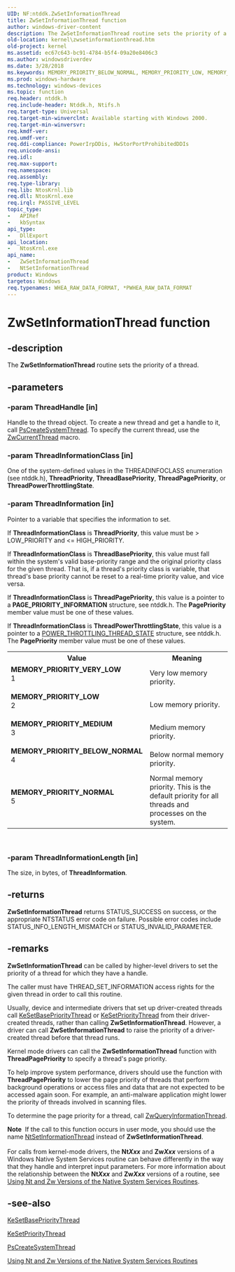 ```yaml
---
UID: NF:ntddk.ZwSetInformationThread
title: ZwSetInformationThread function
author: windows-driver-content
description: The ZwSetInformationThread routine sets the priority of a thread.
old-location: kernel\zwsetinformationthread.htm
old-project: kernel
ms.assetid: ec67c643-bc91-4784-b5f4-09a20e8406c3
ms.author: windowsdriverdev
ms.date: 3/28/2018
ms.keywords: MEMORY_PRIORITY_BELOW_NORMAL, MEMORY_PRIORITY_LOW, MEMORY_PRIORITY_MEDIUM, MEMORY_PRIORITY_NORMAL, MEMORY_PRIORITY_VERY_LOW, NtSetInformationThread, ZwSetInformationThread, ZwSetInformationThread routine [Kernel-Mode Driver Architecture], k111_6d6657b3-b0f9-4c47-9bb5-d5c692161c53.xml, kernel.zwsetinformationthread, ntddk/NtSetInformationThread, ntddk/ZwSetInformationThread
ms.prod: windows-hardware
ms.technology: windows-devices
ms.topic: function
req.header: ntddk.h
req.include-header: Ntddk.h, Ntifs.h
req.target-type: Universal
req.target-min-winverclnt: Available starting with Windows 2000.
req.target-min-winversvr: 
req.kmdf-ver: 
req.umdf-ver: 
req.ddi-compliance: PowerIrpDDis, HwStorPortProhibitedDDIs
req.unicode-ansi: 
req.idl: 
req.max-support: 
req.namespace: 
req.assembly: 
req.type-library: 
req.lib: NtosKrnl.lib
req.dll: NtosKrnl.exe
req.irql: PASSIVE_LEVEL
topic_type:
-	APIRef
-	kbSyntax
api_type:
-	DllExport
api_location:
-	NtosKrnl.exe
api_name:
-	ZwSetInformationThread
-	NtSetInformationThread
product: Windows
targetos: Windows
req.typenames: WHEA_RAW_DATA_FORMAT, *PWHEA_RAW_DATA_FORMAT
---
```


# ZwSetInformationThread function


## -description


The <b>ZwSetInformationThread</b> routine sets the priority of a thread.


## -parameters




### -param ThreadHandle [in]

Handle to the thread object. To create a new thread and get a handle to it, call <a href="https://msdn.microsoft.com/library/windows/hardware/ff559932">PsCreateSystemThread</a>. To specify the current thread, use the <a href="https://msdn.microsoft.com/library/windows/hardware/ff566434">ZwCurrentThread</a> macro.


### -param ThreadInformationClass [in]

One of the system-defined values in the THREADINFOCLASS enumeration (see ntddk.h), <b>ThreadPriority</b>,   <b>ThreadBasePriority</b>,  <b>ThreadPagePriority</b>, or <b>ThreadPowerThrottlingState</b>.


### -param ThreadInformation [in]

Pointer to a variable that specifies the information to set. 

If <b>ThreadInformationClass</b> is <b>ThreadPriority</b>, this value must be &gt; LOW_PRIORITY and &lt;= HIGH_PRIORITY. 

If <b>ThreadInformationClass</b> is <b>ThreadBasePriority</b>, this value must fall within the system's valid base-priority range and the original priority class for the given thread. That is, if a thread's priority class is variable, that thread's base priority cannot be reset to a real-time priority value, and vice versa.

If <b>ThreadInformationClass</b> is <b>ThreadPagePriority</b>, this value is a pointer to a <b>PAGE_PRIORITY_INFORMATION</b> structure, see ntddk.h. The <b>PagePriority</b> member value must be one of these values. 

If <b>ThreadInformationClass</b> is <b>ThreadPowerThrottlingState</b>, this value is a pointer to a <a href="https://msdn.microsoft.com/85659694-f93a-42dc-9fa4-f6fea6ad71d0">POWER_THROTTLING_THREAD_STATE</a> structure, see ntddk.h. The <b>PagePriority</b> member value must be one of these values. 

<table>
<tr>
<th>Value</th>
<th>Meaning</th>
</tr>
<tr>
<td width="40%"><a id="MEMORY_PRIORITY_VERY_LOW"></a><a id="memory_priority_very_low"></a><dl>
<dt><b>MEMORY_PRIORITY_VERY_LOW</b></dt>
<dt>1</dt>
</dl>
</td>
<td width="60%">
Very low memory priority.

</td>
</tr>
<tr>
<td width="40%"><a id="MEMORY_PRIORITY_LOW"></a><a id="memory_priority_low"></a><dl>
<dt><b>MEMORY_PRIORITY_LOW</b></dt>
<dt>2</dt>
</dl>
</td>
<td width="60%">
Low memory priority.

</td>
</tr>
<tr>
<td width="40%"><a id="MEMORY_PRIORITY_MEDIUM"></a><a id="memory_priority_medium"></a><dl>
<dt><b>MEMORY_PRIORITY_MEDIUM</b></dt>
<dt>3</dt>
</dl>
</td>
<td width="60%">
Medium memory priority.

</td>
</tr>
<tr>
<td width="40%"><a id="MEMORY_PRIORITY_BELOW_NORMAL"></a><a id="memory_priority_below_normal"></a><dl>
<dt><b>MEMORY_PRIORITY_BELOW_NORMAL</b></dt>
<dt>4</dt>
</dl>
</td>
<td width="60%">
Below normal memory priority.

</td>
</tr>
<tr>
<td width="40%"><a id="MEMORY_PRIORITY_NORMAL"></a><a id="memory_priority_normal"></a><dl>
<dt><b>MEMORY_PRIORITY_NORMAL</b></dt>
<dt>5</dt>
</dl>
</td>
<td width="60%">
Normal memory priority. This is the default priority for all threads and processes on the system.

</td>
</tr>
</table>
 


### -param ThreadInformationLength [in]

The size, in bytes, of <b>ThreadInformation</b>. 


## -returns



<b>ZwSetInformationThread</b> returns STATUS_SUCCESS on success, or the appropriate NTSTATUS error code on failure. Possible error codes include STATUS_INFO_LENGTH_MISMATCH or STATUS_INVALID_PARAMETER.




## -remarks



<b>ZwSetInformationThread</b> can be called by higher-level drivers to set the priority of a thread for which they have a handle.

The caller must have THREAD_SET_INFORMATION access rights for the given thread in order to call this routine.

Usually, device and intermediate drivers that set up driver-created threads call <a href="https://msdn.microsoft.com/library/windows/hardware/ff553246">KeSetBasePriorityThread</a> or <a href="https://msdn.microsoft.com/library/windows/hardware/ff553265">KeSetPriorityThread</a> from their driver-created threads, rather than calling <b>ZwSetInformationThread</b>. However, a driver can call <b>ZwSetInformationThread</b> to raise the priority of a driver-created thread before that thread runs.

Kernel mode drivers can call the <b>ZwSetInformationThread</b> function with <b>ThreadPagePriority</b> to specify a thread's page priority.

To help improve system performance, drivers should use the  function with <b>ThreadPagePriority</b> to lower the page priority of threads that perform background operations or access files and data that are not expected to be accessed again soon. For example, an anti-malware application might lower the priority of threads involved in scanning files.

To determine the page priority for a thread, call <a href="https://msdn.microsoft.com/0B3F4CCF-D727-46AD-B3E0-3217DA1F3486">ZwQueryInformationThread</a>.

<div class="alert"><b>Note</b>  If the call to this function occurs in user mode, you should use the name <a href="https://msdn.microsoft.com/library/windows/hardware/ff557675">NtSetInformationThread</a> instead of <b>ZwSetInformationThread</b>. </div>
<div> </div>
For calls from kernel-mode drivers, the <b>Nt<i>Xxx</i></b> and <b>Zw<i>Xxx</i></b> versions of a Windows Native System Services routine can behave differently in the way that they handle and interpret input parameters. For more information about the relationship between the <b>Nt<i>Xxx</i></b> and <b>Zw<i>Xxx</i></b> versions of a routine, see <a href="https://msdn.microsoft.com/library/windows/hardware/ff565438">Using Nt and Zw Versions of the Native System Services Routines</a>.




## -see-also




<a href="https://msdn.microsoft.com/library/windows/hardware/ff553246">KeSetBasePriorityThread</a>



<a href="https://msdn.microsoft.com/library/windows/hardware/ff553265">KeSetPriorityThread</a>



<a href="https://msdn.microsoft.com/library/windows/hardware/ff559932">PsCreateSystemThread</a>



<a href="https://msdn.microsoft.com/library/windows/hardware/ff565438">Using Nt and Zw Versions of the Native System Services Routines</a>
 

 

